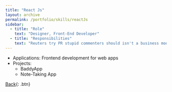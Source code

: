 ```yaml
---
title: "React Js"
layout: archive
permalink: /portfolio/skills/reactJs
sidebar:
  - title: "Role"
    text: "Designer, Front-End Developer"
  - title: "Responsibilities"
    text: "Reuters try PR stupid commenters should isn't a business model"
---
```


* Applications: Frontend development for web apps
* Projects:
  * BaddyApp
  * Note-Taking App

[Back](../skills){: .btn}